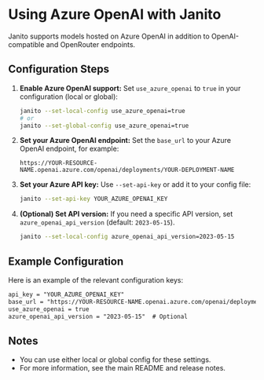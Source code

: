 # Using Azure OpenAI with Janito

Janito supports models hosted on Azure OpenAI in addition to OpenAI-compatible and OpenRouter endpoints.

## Configuration Steps

1. **Enable Azure OpenAI support:**
   Set `use_azure_openai` to `true` in your configuration (local or global):
   ```bash
   janito --set-local-config use_azure_openai=true
   # or
   janito --set-global-config use_azure_openai=true
   ```

2. **Set your Azure OpenAI endpoint:**
   Set the `base_url` to your Azure OpenAI endpoint, for example:
   ```
   https://YOUR-RESOURCE-NAME.openai.azure.com/openai/deployments/YOUR-DEPLOYMENT-NAME
   ```

3. **Set your Azure API key:**
   Use `--set-api-key` or add it to your config file:
   ```bash
   janito --set-api-key YOUR_AZURE_OPENAI_KEY
   ```

4. **(Optional) Set API version:**
   If you need a specific API version, set `azure_openai_api_version` (default: `2023-05-15`).
   ```bash
   janito --set-local-config azure_openai_api_version=2023-05-15
   ```

## Example Configuration

Here is an example of the relevant configuration keys:

```txt
api_key = "YOUR_AZURE_OPENAI_KEY"
base_url = "https://YOUR-RESOURCE-NAME.openai.azure.com/openai/deployments/YOUR-DEPLOYMENT-NAME"
use_azure_openai = true
azure_openai_api_version = "2023-05-15"  # Optional
```

## Notes
- You can use either local or global config for these settings.
- For more information, see the main README and release notes.
